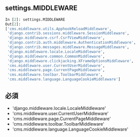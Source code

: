 ## settings.MIDDLEWARE

~~~py
In [2]: settings.MIDDLEWARE
Out[2]:
['cms.middleware.utils.ApphookReloadMiddleware',
 'django.contrib.sessions.middleware.SessionMiddleware',
 'django.middleware.csrf.CsrfViewMiddleware',
 'django.contrib.auth.middleware.AuthenticationMiddleware',
 'django.contrib.messages.middleware.MessageMiddleware',
 'django.middleware.locale.LocaleMiddleware',
 'django.middleware.common.CommonMiddleware',
 'django.middleware.clickjacking.XFrameOptionsMiddleware',
 'cms.middleware.user.CurrentUserMiddleware',
 'cms.middleware.page.CurrentPageMiddleware',
 'cms.middleware.toolbar.ToolbarMiddleware',
 'cms.middleware.language.LanguageCookieMiddleware']
~~~


## 必須

- 'django.middleware.locale.LocaleMiddleware'
- 'cms.middleware.user.CurrentUserMiddleware'
- 'cms.middleware.page.CurrentPageMiddleware'
- 'cms.middleware.toolbar.ToolbarMiddleware'
- 'cms.middleware.language.LanguageCookieMiddleware'
